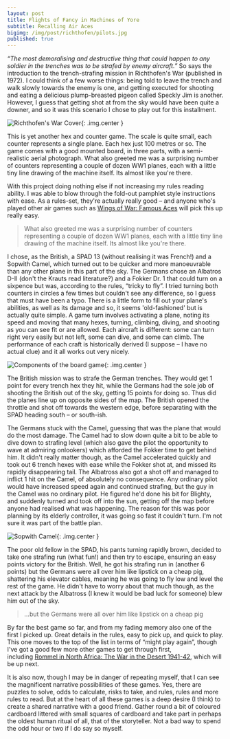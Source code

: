 ```yaml
---
layout: post
title: Flights of Fancy in Machines of Yore
subtitle: Recalling Air Aces
bigimg: /img/post/richthofen/pilots.jpg
published: true
---
```


_“The most demoralising and destructive thing that could happen to any soldier in the trenches was to be strafed by enemy aircraft.”_ So says the introduction to the trench-strafing mission in Richthofen's War (published in 1972). I could think of a few worse things: being told to leave the trench and walk slowly towards the enemy is one, and getting executed for shooting and eating a delicious plump-breasted pigeon called Speckly Jim is another. However, I guess that getting shot at from the sky would have been quite a downer, and so it was this scenario I chose to play out for this installment.

![Richthofen's War Cover]({{baseurl}}/img/post/richthofen/richthofen_cover.jpg){: .img.center }

This is yet another hex and counter game. The scale is quite small, each counter represents a single plane. Each hex just 100 metres or so. The game comes with a good mounted board, in three parts, with a semi-realistic aerial photograph. What also greeted me was a surprising number of counters representing a couple of dozen WW1 planes, each with a little tiny line drawing of the machine itself. Its almost like you're there.

With this project doing nothing else if not increasing my rules reading ability. I was able to blow through the fold-out pamphlet style instructions with ease. As a rules-set, they're actually really good – and anyone who's played other air games such as [Wings of War: Famous Aces](https://boardgamegeek.com/boardgame/9203/wings-war-famous-aces) will pick this up really easy.

> What also greeted me was a surprising number of counters representing a couple of dozen WW1 planes, each with a little tiny line drawing of the machine itself. Its almost like you're there.

I chose, as the British, a SPAD 13 (without realising it was French!) and a Sopwith Camel, which turned out to be quicker and more manoeuvrable than any other plane in this part of the sky. The Germans chose an Albatros D-II (don't the Krauts read literature?) and a Fokker Dr. 1 that could turn on a sixpence but was, according to the rules, “tricky to fly”. I tried turning both counters in circles a few times but couldn't see any difference, so I guess that must have been a typo. There is a little form to fill out your plane's abilities, as well as its damage and so, it seems 'old-fashioned' but is actually quite simple. A game turn involves activating a plane, noting its speed and moving that many hexes, turning, climbing, diving, and shooting as you can see fit or are allowed. Each aircraft is different: some can turn right very easily but not left, some can dive, and some can climb. The performance of each craft is historically derived (I suppose – I have no actual clue) and it all works out very nicely.

![Components of the board game]({{baseurl}}/img/post/richthofen/richthofen_components.jpg){: .img.center }

The British mission was to strafe the German trenches. They would get 1 point for every trench hex they hit, while the Germans had the sole job of shooting the British out of the sky, getting 15 points for doing so. Thus did the planes line up on opposite sides of the map. The British opened the throttle and shot off towards the western edge, before separating with the SPAD heading south – or south-ish.

The Germans stuck with the Camel, guessing that was the plane that would do the most damage. The Camel had to slow down quite a bit to be able to dive down to strafing level (which also gave the pilot the opportunity to wave at admiring onlookers) which afforded the Fokker time to get behind him. It didn't really matter though, as the Camel accelerated quickly and took out 6 trench hexes with ease while the Fokker shot at, and missed its rapidly disappearing tail. The Albatross also got a shot off and managed to inflict 1 hit on the Camel, of absolutely no consequence. Any ordinary pilot would have increased speed again and continued strafing, but the guy in the Camel was no ordinary pilot. He figured he'd done his bit for Blighty, and suddenly turned and took off into the sun, getting off the map before anyone had realised what was happening. The reason for this was poor planning by its elderly controller, it was going so fast it couldn't turn. I'm not sure it was part of the battle plan.

![Sopwith Camel]({{baseurl}}/img/post/richthofen/sopwith_camel_in_flying.jpg){: .img.center }

The poor old fellow in the SPAD, his pants turning rapidly brown, decided to take one strafing run (what fun!) and then try to escape, ensuring an easy points victory for the British. Well, he got his strafing run in (another 6 points) but the Germans were all over him like lipstick on a cheap pig, shattering his elevator cables, meaning he was going to fly low and level the rest of the game. He didn't have to worry about that much though, as the next attack by the Albatross (I knew it would be bad luck for someone) blew him out of the sky.

> ...but the Germans were all over him like lipstick on a cheap pig

By far the best game so far, and from my fading memory also one of the first I picked up. Great details in the rules, easy to pick up, and quick to play. This one moves to the top of the list in terms of “might play again”, though I've got a good few more other games to get through first, including [Rommel in North Africa: The War in the Desert 1941-42](https://boardgamegeek.com/boardgame/11113/rommel-north-africa-war-desert-1941-42), which will be up next.

It is also now, though I may be in danger of repeating myself, that I can see the magnificent narrative possibilities of these games. Yes, there are puzzles to solve, odds to calculate, risks to take, and rules, rules and more rules to read. But at the heart of all these games is a deep desire (I think) to create a shared narrative with a good friend. Gather round a bit of coloured cardboard littered with small squares of cardboard and take part in perhaps the oldest human ritual of all, that of the storyteller. Not a bad way to spend the odd hour or two if I do say so myself.
